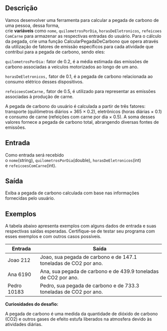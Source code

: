 ## **Descrição**

Vamos desenvolver uma ferramenta para calcular a pegada de carbono de uma pessoa, dessa forma, crie **variáveis** como `nome`, `quilometrosPorDia`, `horasDeEletronicos`, `refeicoesComCarne` para armazenar as respectivas entradas do usuário. Para o cálculo da pegada, crie uma função CalcularPegadaDeCarbono que opera através da utilização de fatores de emissão específicos para cada atividade que contribui para a pegada de carbono, sendo eles:

`quilometrosPorDia:` fator de 0.2, é a média estimada das emissões de carbono associadas a veículos motorizados ao longo de um ano.

`horasDeEletronicos,` fator de 0.1, é a pegada de carbono relacionada ao consumo elétrico desses dispositivos.

`refeicoesComCarne,` fator de 0.5, é utilizado para representar as emissões associadas à produção de carne.

A pegada de carbono do usuário é calculada a partir de três fatores: transporte (quilômetros diários × 365 × 0.2), eletrônicos (horas diárias × 0.1) e consumo de carne (refeições com carne por dia × 0.5). A soma desses valores fornece a pegada de carbono total, abrangendo diversas fontes de emissões.

## **Entrada**

Como entrada será recebido o `nome`(string), `quilometrosPorDia`(double), `horasDeEletronicos`(int) e `refeicoesComCarne`(int).

## **Saída**

Exiba a pegada de carbono calculada com base nas informações fornecidas pelo usuário.

## **Exemplos**

A tabela abaixo apresenta exemplos com alguns dados de entrada e suas respectivas saídas esperadas. Certifique-se de testar seu programa com esses exemplos e com outros casos possíveis.

| Entrada | Saída |
| --- | --- |
| Joao 212 | Joao, sua pegada de carbono e de 147.1 toneladas de CO2 por ano. |
| Ana 6190 | Ana, sua pegada de carbono e de 439.9 toneladas de CO2 por ano. |
| Pedro 10183 | Pedro, sua pegada de carbono e de 733.3 toneladas de CO2 por ano. |

**Curiosidades do desafio:**

A pegada de carbono é uma medida da quantidade de dióxido de carbono (CO2) e outros gases de efeito estufa liberados na atmosfera devido às atividades diárias.
